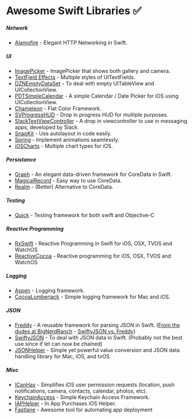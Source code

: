 # Awesome Swift Libraries :white_check_mark:

##### Network

* [Alamofire](https://github.com/Alamofire/Alamofire) - Elegant HTTP Networking in Swift.

##### UI

* [ImagePicker](https://github.com/hyperoslo/ImagePicker) - ImagePicker that shows both gallery and camera.
* [TextField Effects](https://github.com/raulriera/TextFieldEffects) - Multiple styles of UITextFields.
* [DZNEmptyDataSet](https://github.com/dzenbot/DZNEmptyDataSet) - To deal with empty UITableView and UICollectionView.
* [PDTSimpleCalendar](https://github.com/jivesoftware/PDTSimpleCalendar) - A simple Calendar / Date Picker for iOS using UICollectionView.
* [Chameleon](https://github.com/ViccAlexander/Chameleon) - Flat Color Framework.
* [SVProgressHUD](https://github.com/SVProgressHUD/SVProgressHUD) - Drop in progress HUD for multiple purposes.
* [SlackTextViewController](https://github.com/slackhq/SlackTextViewController) - A drop in viewcontroller to use in messaging apps, developed by Slack.
* [SnapKit](https://github.com/SnapKit/SnapKit) - Use autolayout in code easily.
* [Spring](https://github.com/MengTo/Spring) - Implement animations seamlessly.
* [iOSCharts](https://github.com/danielgindi/ios-charts) - Multiple chart types for iOS.

##### Persistance

* [Graph](https://github.com/CosmicMind/Graph) - An elegant data-driven framework for CoreData in Swift.
* [MagicalRecord](https://github.com/magicalpanda/MagicalRecord) - Easy way to use CoreData.
* [Realm](https://realm.io/) - (Better) Alternative to CoreData.

##### Testing

* [Quick](https://github.com/Quick/Quick) - Testing framework for both swift and Objective-C

##### Reactive Programming

* [RxSwift](https://github.com/ReactiveX/RxSwift) - Reactive Programming in Swift for iOS, OSX, TVOS and WatchOS
* [ReactiveCocoa](https://github.com/ReactiveCocoa/ReactiveCocoa) - Reactive programming for iOS, OSX, TVOS and WatchOS

##### Logging

* [Aspen](https://github.com/justin/Aspen) - Logging framework.
* [CocoaLumberjack](https://github.com/CocoaLumberjack/CocoaLumberjack) - Simple logging framework for Mac and iOS.


##### JSON
* [Freddy](https://github.com/bignerdranch/Freddy) - A reusable framework for parsing JSON in Swift. ([From the dudes at BigNerdRanch](https://www.bignerdranch.com/blog/introducing-freddy-an-open-source-framework-for-parsing-json-in-swift/?utm_campaign=This%2BWeek%2Bin%2BSwift&utm_medium=email&utm_source=This_Week_in_Swift_72) - [SwiftyJSON vs. Freddy](http://yannickloriot.com/2016/02/json-library-comparison-in-swift/))
* [SwiftyJSON](https://github.com/SwiftyJSON/SwiftyJSON) - To deal with JSON data in Swift. (Probably not the best use since if let can now be chained)
* [JSONHelper](https://github.com/isair/JSONHelper) - Simple yet powerful value conversion and JSON data handling library for Mac, iOS, and tvOS.


##### Misc

* [ICanHas](https://github.com/wircho/ICanHas) - Simplifies iOS user permission requests (location, push notifications, camera, contacts, calendar, photos, etc).
* [KeychainAccess](https://github.com/kishikawakatsumi/KeychainAccess) - Simple Keychain Access Framework.
* [IAPHelper](https://github.com/saturngod/IAPHelper) - In App Purchases iOS Helper.
* [Fastlane](https://fastlane.tools/) - Awesome tool for automating app deployment
